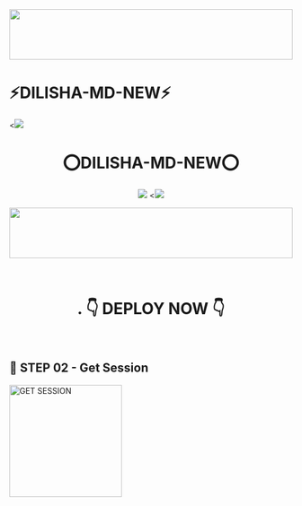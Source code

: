 <img src="https://i.imgur.com/dBaSKWF.gif" height="90" width="100%">
<h1>⚡DILISHA-MD-NEW⚡</h1>
<<a><img src='https://i.imgur.com/LyHic3i.gif'/></a>
<h1 align="center">⭕DILISHA-MD-NEW⭕<br></h1>
<p align="center">
<img src="https://telegra.ph/file/cad7038fe82e47f79c609.jpg" />
<<a><img src='https://i.imgur.com/LyHic3i.gif'/></a>
</p>

<img src="https://i.imgur.com/dBaSKWF.gif" height="90" width="100%">
</p>


<br>

<div align="center">
 
  <h1>.            👇 DEPLOY NOW 👇       </h1>
</div>

<br>


## 🎀 STEP 02 -  Get Session

<a href="https://vajirapair-3ea4809cee5a.herokuapp.com/"><img src="https://img.shields.io/badge/QR%20OR%20PAIR%20CODE-blue" alt="GET SESSION" width="200"></a>

  


